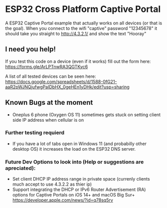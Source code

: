 # ESP32 Cross Platform Captive Portal 

A ESP32 Captive Portal example that actually works on all devices (or that is the goal).
When you connect to the wifi "captive" password "12345678" it should take you straight to http://4.3.2.1/ and show the text "Hooray"

## I need you help!
If you test this code on a device (even if it works) fill out the form here: https://forms.gle/ArLPTnwRA3QGTKyc6

A list of all tested devices can be seen here: https://docs.google.com/spreadsheets/d/1588-0fG21-aaR2pWJNQjufwgPaIDbHX_0geHEn1yDHk/edit?usp=sharing

## Known Bugs at the moment

- Oneplus 6 phone (Oxygen OS 11) sometimes gets stuck on setting client side IP address when cellular is on


### Further testing requierd
- If you have a lot of tabs open in Windows 11 (and probabilly other desktop OS) it increases the load on the ESP32 DNS server.


### Future Dev Options to look into (Help or suggestions are apreciated):
- Set client DHCP IP address range in private space (currenly clients much accept to use 4.3.2.2 as thier ip)
- Support integrating the DHCP or IPv6 Router Advertisement (RA) options for Captive Portals on iOS 14+ and macOS Big Sur+ https://developer.apple.com/news/?id=q78sq5rv
